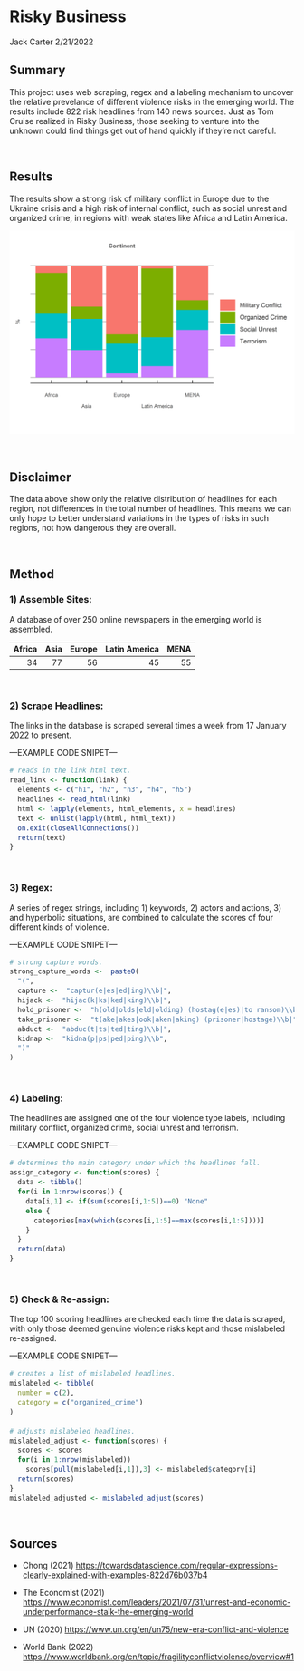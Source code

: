 Risky Business
================
Jack Carter
2/21/2022

## **Summary**

This project uses web scraping, regex and a labeling mechanism to
uncover the relative prevelance of different violence risks in the
emerging world. The results include 822 risk headlines from 140 news sources. Just as Tom Cruise realized in Risky Business,
those seeking to venture into the unknown could find things get out of
hand quickly if they’re not careful.

 

## Results

The results show a strong risk of military conflict in Europe due to the
Ukraine crisis and a high risk of internal conflict, such as social
unrest and organized crime, in regions with weak states like Africa and
Latin America.

![](Risky-Business_files/figure-gfm/unnamed-chunk-1-1.png)<!-- -->

 

## **Disclaimer**

The data above show only the relative distribution of headlines for each
region, not differences in the total number of headlines. This means we
can only hope to better understand variations in the types of risks in
such regions, not how dangerous they are overall.

 

## **Method**

### **1) Assemble Sites:**

A database of over 250 online newspapers in the emerging world is
assembled.

| Africa | Asia | Europe | Latin America | MENA |
| -----: | ---: | -----: | ------------: | ---: |
|     34 |   77 |     56 |            45 |   55 |

 

### **2) Scrape Headlines:**

The links in the database is scraped several times a week from 17
January 2022 to present.

—EXAMPLE CODE SNIPET—

``` r
# reads in the link html text. 
read_link <- function(link) {
  elements <- c("h1", "h2", "h3", "h4", "h5")
  headlines <- read_html(link)
  html <- lapply(elements, html_elements, x = headlines)
  text <- unlist(lapply(html, html_text))
  on.exit(closeAllConnections())
  return(text)
}
```

 

### **3) Regex:**

A series of regex strings, including 1) keywords, 2) actors and actions,
3) and hyperbolic situations, are combined to calculate the scores of
four different kinds of violence.

—EXAMPLE CODE SNIPET—

``` r
# strong capture words.
strong_capture_words <-  paste0(
  "(",
  capture <-  "captur(e|es|ed|ing)\\b|",
  hijack <-  "hijac(k|ks|ked|king)\\b|",
  hold_prisoner <-  "h(old|olds|eld|olding) (hostag(e|es)|to ransom)\\b|",
  take_prisoner <-  "t(ake|akes|ook|aken|aking) (prisoner|hostage)\\b|",
  abduct <-  "abduc(t|ts|ted|ting)\\b|",
  kidnap <-  "kidna(p|ps|ped|ping)\\b",
  ")"
)
```

 

### **4) Labeling:**

The headlines are assigned one of the four violence type labels,
including military conflict, organized crime, social unrest and
terrorism.

—EXAMPLE CODE SNIPET—

``` r
# determines the main category under which the headlines fall. 
assign_category <- function(scores) {
  data <- tibble()
  for(i in 1:nrow(scores)) {
    data[i,1] <- if(sum(scores[i,1:5])==0) "None"
    else {
      categories[max(which(scores[i,1:5]==max(scores[i,1:5])))]
    } 
  }
  return(data)                
}
```

 

### **5) Check & Re-assign:**

The top 100 scoring headlines are checked each time the data is scraped,
with only those deemed genuine violence risks kept and those mislabeled
re-assigned.

—EXAMPLE CODE SNIPET—

``` r
# creates a list of mislabeled headlines. 
mislabeled <- tibble(
  number = c(2),
  category = c("organized_crime")
)

# adjusts mislabeled headlines. 
mislabeled_adjust <- function(scores) {
  scores <- scores
  for(i in 1:nrow(mislabeled))
    scores[pull(mislabeled[i,1]),3] <- mislabeled$category[i]
  return(scores)
}
mislabeled_adjusted <- mislabeled_adjust(scores)
```

 

## **Sources**

  - Chong (2021)
    <https://towardsdatascience.com/regular-expressions-clearly-explained-with-examples-822d76b037b4>

  - The Economist (2021)
    <https://www.economist.com/leaders/2021/07/31/unrest-and-economic-underperformance-stalk-the-emerging-world>

  - UN (2020) <https://www.un.org/en/un75/new-era-conflict-and-violence>

  - World Bank (2022)
    <https://www.worldbank.org/en/topic/fragilityconflictviolence/overview#1>
